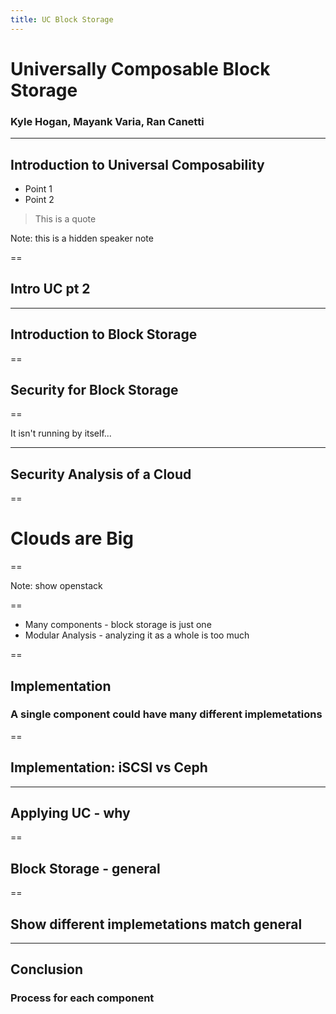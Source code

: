 ```yaml
---
title: UC Block Storage
---
```


# Universally Composable Block Storage

### Kyle Hogan, Mayank Varia, Ran Canetti

---

## Introduction to Universal Composability

* Point 1
* Point 2

> This is a quote 

Note: this is a hidden speaker note

==

## Intro UC pt 2

---

## Introduction to Block Storage

==

## Security for Block Storage

==

It isn't running by itself...

---

## Security Analysis of a Cloud

==

# Clouds are Big

==

Note: show openstack 

==

* Many components - block storage is just one
* Modular Analysis - analyzing it as a whole is too much

==

## Implementation

### A single component could have many different implemetations

==

## Implementation: iSCSI vs Ceph

---

## Applying UC - why

==

## Block Storage - general

==

## Show different implemetations match general

---

## Conclusion

### Process for each component
